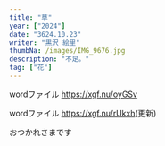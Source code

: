 ```yaml
---
title: "草"
year: ["2024"]
date: "3624.10.23"
writer: "黒沢 絵里"
thumbNa: /images/IMG_9676.jpg
description: "不足。"
tag: ["花"]
---
```




wordファイル <https://xgf.nu/oyGSv>


wordファイル <https://xgf.nu/rUkxh>(更新)



おつかれさまです




